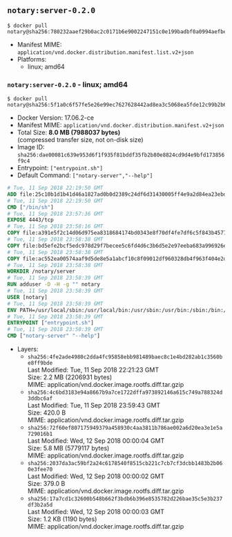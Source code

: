 ## `notary:server-0.2.0`

```console
$ docker pull notary@sha256:780232aaef29b0ac2c0171b6e9002247151c0e199badbf0a0994aefbed872b39
```

-	Manifest MIME: `application/vnd.docker.distribution.manifest.list.v2+json`
-	Platforms:
	-	linux; amd64

### `notary:server-0.2.0` - linux; amd64

```console
$ docker pull notary@sha256:5f1a0c6f57fe5e26e99ec7627628442ad8ea3c5068ea5fde12c99b2b652bb322
```

-	Docker Version: 17.06.2-ce
-	Manifest MIME: `application/vnd.docker.distribution.manifest.v2+json`
-	Total Size: **8.0 MB (7988037 bytes)**  
	(compressed transfer size, not on-disk size)
-	Image ID: `sha256:dae00081c639e953d6f1f935f81bddf35fb2b80e8824cd9d4e9bfd173856f9c4`
-	Entrypoint: `["entrypoint.sh"]`
-	Default Command: `["notary-server","--help"]`

```dockerfile
# Tue, 11 Sep 2018 22:19:50 GMT
ADD file:25c10b1d1b41d46a1827ad0b0d2389c24df6d31430005ff4e9a2d84ea23ebd42 in / 
# Tue, 11 Sep 2018 22:19:50 GMT
CMD ["/bin/sh"]
# Tue, 11 Sep 2018 23:57:36 GMT
EXPOSE 4443/tcp
# Tue, 11 Sep 2018 23:58:16 GMT
COPY file:a391e5f2c14d06d975ea8318684174bd0343e8f70df4fe7df6c5f843b4577f75 in /notary/server/ 
# Tue, 11 Sep 2018 23:58:38 GMT
COPY file:bd5efe2bcf5edc978d29f7becee5c6fd4d6c3b6d5e2e97eeba683a996926ebe6 in /notary/server/ 
# Tue, 11 Sep 2018 23:58:38 GMT
COPY file:ac552ea00574aaf9d5de8e5a1abcf10c8f09012df960328db4f963f404e2d409 in /notary/server/ 
# Tue, 11 Sep 2018 23:58:38 GMT
WORKDIR /notary/server
# Tue, 11 Sep 2018 23:58:39 GMT
RUN adduser -D -H -g "" notary
# Tue, 11 Sep 2018 23:58:39 GMT
USER [notary]
# Tue, 11 Sep 2018 23:58:39 GMT
ENV PATH=/usr/local/sbin:/usr/local/bin:/usr/sbin:/usr/bin:/sbin:/bin:/notary/server
# Tue, 11 Sep 2018 23:58:39 GMT
ENTRYPOINT ["entrypoint.sh"]
# Tue, 11 Sep 2018 23:58:39 GMT
CMD ["notary-server" "--help"]
```

-	Layers:
	-	`sha256:4fe2ade4980c2dda4fc95858ebb981489baec8c1e4bd282ab1c3560be8ff9bde`  
		Last Modified: Tue, 11 Sep 2018 22:21:23 GMT  
		Size: 2.2 MB (2206931 bytes)  
		MIME: application/vnd.docker.image.rootfs.diff.tar.gzip
	-	`sha256:4c6bd3183e94a8667b9a7ce1722dffa973892146a615c749a788324d3ddbc6af`  
		Last Modified: Tue, 11 Sep 2018 23:59:43 GMT  
		Size: 420.0 B  
		MIME: application/vnd.docker.image.rootfs.diff.tar.gzip
	-	`sha256:72f60ef807175949379a458930c4aa3811b786ae002a6d20ea3e1e5a729016b1`  
		Last Modified: Wed, 12 Sep 2018 00:00:04 GMT  
		Size: 5.8 MB (5779117 bytes)  
		MIME: application/vnd.docker.image.rootfs.diff.tar.gzip
	-	`sha256:2037da3ac59bf2a24c6178540f8515cb221c7cb7cf3dcbb1483b2b060e3fee70`  
		Last Modified: Wed, 12 Sep 2018 00:00:02 GMT  
		Size: 379.0 B  
		MIME: application/vnd.docker.image.rootfs.diff.tar.gzip
	-	`sha256:17a7cd1c32600b548b662f3bdb6b396e8535782d226bae35c5e3b237df3b2a5d`  
		Last Modified: Wed, 12 Sep 2018 00:00:03 GMT  
		Size: 1.2 KB (1190 bytes)  
		MIME: application/vnd.docker.image.rootfs.diff.tar.gzip
